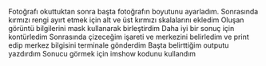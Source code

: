 Fotoğrafı okuttuktan sonra başta fotoğrafın boyutunu ayarladım.
Sonrasında kırmızı rengi ayırt etmek için alt ve üst kırmızı skalalarını ekledim
Oluşan görüntü bilgilerini mask kullanarak birleştirdim
Daha iyi bir sonuç için kontürledim 
Sonrasında çizeceğim işareti ve merkezini belirledim ve print edip merkez bilgisini terminale gönderdim
Başta belirttiğim outputu yazdırdım 
Sonucu görmek için imshow kodunu kullandım
